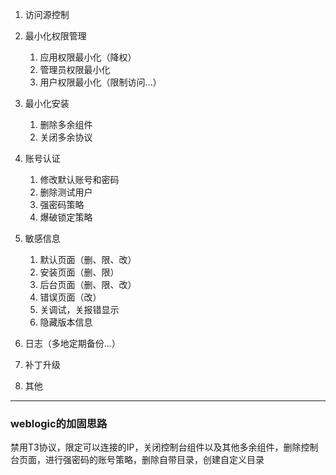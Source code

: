 1. 访问源控制
2. 最小化权限管理

   1. 应用权限最小化（降权）
   2. 管理员权限最小化
   3. 用户权限最小化（限制访问...）
3. 最小化安装
   1. 删除多余组件
   2. 关闭多余协议
4. 账号认证
   1. 修改默认账号和密码
   2. 删除测试用户
   3. 强密码策略
   4. 爆破锁定策略
5. 敏感信息
   1. 默认页面（删、限、改）
   2. 安装页面（删、限）
   3. 后台页面（删、限、改）
   4. 错误页面（改）
   5. 关调试，关报错显示
   6. 隐藏版本信息
6. 日志（多地定期备份...）
7. 补丁升级
8. 其他

------

### weblogic的加固思路

禁用T3协议，限定可以连接的IP，关闭控制台组件以及其他多余组件，删除控制台页面，进行强密码的账号策略，删除自带目录，创建自定义目录

